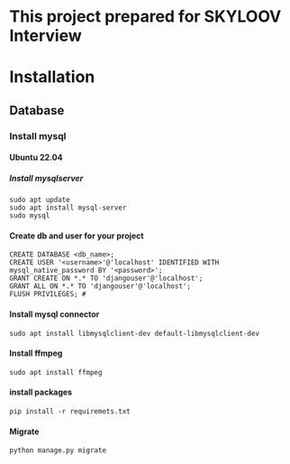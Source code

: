 # This project prepared for SKYLOOV Interview

# Installation
## Database
### Install mysql
#### Ubuntu 22.04
##### Install mysqlserver
```
sudo apt update
sudo apt install mysql-server
sudo mysql
```
#### Create db and user for your project
```
CREATE DATABASE <db_name>;
CREATE USER '<username>'@'localhost' IDENTIFIED WITH mysql_native_password BY '<password>';
GRANT CREATE ON *.* TO 'djangouser'@'localhost';
GRANT ALL ON *.* TO 'djangouser'@'localhost';
FLUSH PRIVILEGES; #
```
#### Install mysql connector
```
sudo apt install libmysqlclient-dev default-libmysqlclient-dev
```

#### Install ffmpeg
```commandline
sudo apt install ffmpeg
```

#### install packages
```commandline
pip install -r requiremets.txt
```

#### Migrate
```
python manage.py migrate
```

